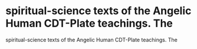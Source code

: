 # spiritual-science texts of the Angelic Human CDT-Plate teachings. The

spiritual-science texts of the Angelic Human CDT-Plate teachings. The
